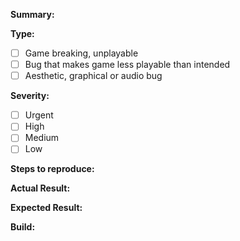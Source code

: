 **Summary:**

**Type:**
- [ ] Game breaking, unplayable 
- [ ] Bug that makes game less playable than intended 
- [ ] Aesthetic, graphical or audio bug 

**Severity:**
- [ ] Urgent 
- [ ] High 
- [ ] Medium 
- [ ] Low  

**Steps to reproduce:**

**Actual Result:**

**Expected Result:**

**Build:**
